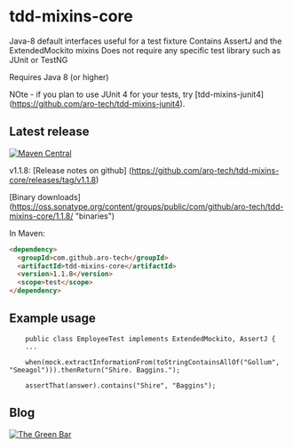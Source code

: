 # tdd-mixins-core
Java-8 default interfaces useful for a test fixture
Contains AssertJ and the ExtendedMockito mixins
Does not require any specific test library such as JUnit or TestNG

Requires Java 8 (or higher)

NOte - if you plan to use JUnit 4 for your tests, try [tdd-mixins-junit4] (https://github.com/aro-tech/tdd-mixins-junit4).


## Latest release

[![Maven Central](https://maven-badges.herokuapp.com/maven-central/com.github.aro-tech/tdd-mixins-core/badge.svg)](http://search.maven.org/#artifactdetails|com.github.aro-tech|tdd-mixins-core|1.1.8|jar)

v1.1.8: [Release notes on github] (https://github.com/aro-tech/tdd-mixins-core/releases/tag/v1.1.8)

[Binary downloads] (https://oss.sonatype.org/content/groups/public/com/github/aro-tech/tdd-mixins-core/1.1.8/ "binaries")

In Maven:

```html
<dependency>
  <groupId>com.github.aro-tech</groupId>
  <artifactId>tdd-mixins-core</artifactId>
  <version>1.1.8</version>
  <scope>test</scope>
</dependency>
```

## Example usage 
```
	public class EmployeeTest implements ExtendedMockito, AssertJ { 
	...
```	

```
	when(mock.extractInformationFrom(toStringContainsAllOf("Gollum", "Smeagol"))).thenReturn("Shire. Baggins.");
```

```
	assertThat(answer).contains("Shire", "Baggins");
```
		
 
## Blog
[![The Green Bar](https://img.shields.io/badge/My_Blog:-The_Green_Bar-brightgreen.svg)](https://thegreenbar.wordpress.com/)
